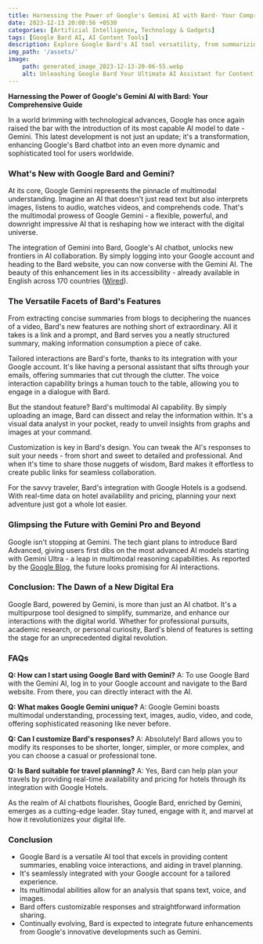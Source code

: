 ```yaml
---
title: Harnessing the Power of Google's Gemini AI with Bard- Your Comprehensive Guide
date: 2023-12-13 20:08:56 +0530
categories: [Artificial Intelligence, Technology & Gadgets]
tags: [Google Bard AI, AI Content Tools]
description: Explore Google Bard's AI tool versatility, from summarizing content to voice interactions and travel planning. Dive into its features for a smarter digital experience.
img_path: '/assets/'
image:
    path: generated_image_2023-12-13-20-06-55.webp
    alt: Unleashing Google Bard Your Ultimate AI Assistant for Content, Voice, and Travel
---
```


**Harnessing the Power of Google's Gemini AI with Bard: Your Comprehensive Guide**

In a world brimming with technological advances, Google has once again raised the bar with the introduction of its most capable AI model to date - Gemini. This latest development is not just an update; it's a transformation, enhancing Google's Bard chatbot into an even more dynamic and sophisticated tool for users worldwide.

### What's New with Google Bard and Gemini?

At its core, Google Gemini represents the pinnacle of multimodal understanding. Imagine an AI that doesn't just read text but also interprets images, listens to audio, watches videos, and comprehends code. That's the multimodal prowess of Google Gemini - a flexible, powerful, and downright impressive AI that is reshaping how we interact with the digital universe.

The integration of Gemini into Bard, Google's AI chatbot, unlocks new frontiers in AI collaboration. By simply logging into your Google account and heading to the Bard website, you can now converse with the Gemini AI. The beauty of this enhancement lies in its accessibility - already available in English across 170 countries ([Wired](https://www.wired.com/story/how-to-use-google-gemini-ai-bard-chatbot/)).

### The Versatile Facets of Bard's Features

From extracting concise summaries from blogs to deciphering the nuances of a video, Bard's new features are nothing short of extraordinary. All it takes is a link and a prompt, and Bard serves you a neatly structured summary, making information consumption a piece of cake.

Tailored interactions are Bard's forte, thanks to its integration with your Google account. It's like having a personal assistant that sifts through your emails, offering summaries that cut through the clutter. The voice interaction capability brings a human touch to the table, allowing you to engage in a dialogue with Bard.

But the standout feature? Bard's multimodal AI capability. By simply uploading an image, Bard can dissect and relay the information within. It's a visual data analyst in your pocket, ready to unveil insights from graphs and images at your command.

Customization is key in Bard's design. You can tweak the AI's responses to suit your needs - from short and sweet to detailed and professional. And when it's time to share those nuggets of wisdom, Bard makes it effortless to create public links for seamless collaboration.

For the savvy traveler, Bard's integration with Google Hotels is a godsend. With real-time data on hotel availability and pricing, planning your next adventure just got a whole lot easier.

### Glimpsing the Future with Gemini Pro and Beyond

Google isn't stopping at Gemini. The tech giant plans to introduce Bard Advanced, giving users first dibs on the most advanced AI models starting with Gemini Ultra - a leap in multimodal reasoning capabilities. As reported by the [Google Blog](https://blog.google/products/bard/google-bard-try-gemini-ai/), the future looks promising for AI interactions.

### Conclusion: The Dawn of a New Digital Era

Google Bard, powered by Gemini, is more than just an AI chatbot. It's a multipurpose tool designed to simplify, summarize, and enhance our interactions with the digital world. Whether for professional pursuits, academic research, or personal curiosity, Bard's blend of features is setting the stage for an unprecedented digital revolution.

### FAQs

**Q: How can I start using Google Bard with Gemini?**
A: To use Google Bard with the Gemini AI, log in to your Google account and navigate to the Bard website. From there, you can directly interact with the AI.

**Q: What makes Google Gemini unique?**
A: Google Gemini boasts multimodal understanding, processing text, images, audio, video, and code, offering sophisticated reasoning like never before.

**Q: Can I customize Bard's responses?**
A: Absolutely! Bard allows you to modify its responses to be shorter, longer, simpler, or more complex, and you can choose a casual or professional tone.

**Q: Is Bard suitable for travel planning?**
A: Yes, Bard can help plan your travels by providing real-time availability and pricing for hotels through its integration with Google Hotels.

As the realm of AI chatbots flourishes, Google Bard, enriched by Gemini, emerges as a cutting-edge leader. Stay tuned, engage with it, and marvel at how it revolutionizes your digital life.

### Conclusion

- Google Bard is a versatile AI tool that excels in providing content summaries, enabling voice interactions, and aiding in travel planning.
- It's seamlessly integrated with your Google account for a tailored experience.
- Its multimodal abilities allow for an analysis that spans text, voice, and images.
- Bard offers customizable responses and straightforward information sharing.
- Continually evolving, Bard is expected to integrate future enhancements from Google's innovative developments such as Gemini.
